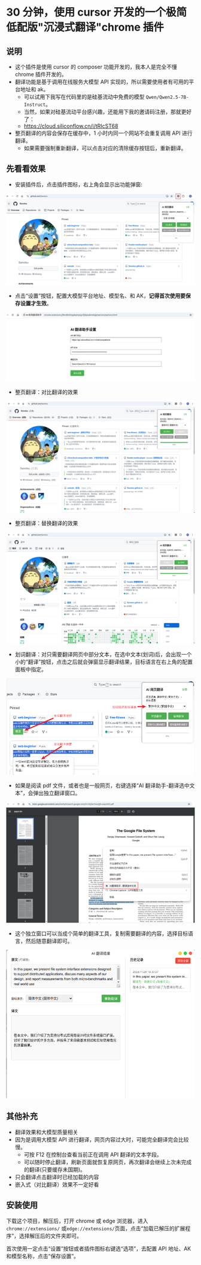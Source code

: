 # 30 分钟，使用 cursor 开发的一个极简低配版"沉浸式翻译"chrome 插件

## 说明

- 这个插件是使用 cursor 的 composer 功能开发的，我本人是完全不懂 chrome 插件开发的。
- 翻译功能是基于调用在线服务大模型 API 实现的，所以需要使用者有可用的平台地址和 ak。
  - 可以试用下我写在代码里的是硅基流动中免费的模型 `Qwen/Qwen2.5-7B-Instruct`。
  - 当然，如果对硅基流动平台感兴趣，还能用下我的邀请码注册，那就更好了：
  - https://cloud.siliconflow.cn/i/tRIcST68
- 整页翻译的内容会保存在缓存中，1 小时内同一个网站不会重复调用 API 进行翻译。
  - 如果需要强制重新翻译，可以点击对应的清除缓存按钮后，重新翻译。

## 先看看效果

- 安装插件后，点击插件图标，右上角会显示出功能弹窗:

![点击插件按钮出现的嵌入式页面](./screenshots/点击插件按钮出现的嵌入式页面.png)

- 点击“设置”按钮，配置大模型平台地址、模型名、和 AK，**记得首次使用要保存设置才生效**。

![自定义大模型API地址和ak](./screenshots/自定义大模型API地址和ak.png)

- 整页翻译：对比翻译的效果

![对比翻译示例页面](./screenshots/对比翻译示例页面.png)

- 整页翻译：替换翻译的效果

![替换翻译示例页面](./screenshots/替换翻译示例页面.png)

- 划词翻译：对只需要翻译网页中部分文本，在选中文本(划词)后，会出现一个小的“翻译”按钮，点击之后就会弹窗显示翻译结果，目标语言在右上角的配置面板中指定。

![划词翻译](./screenshots/划词翻译.png)

- 如果是阅读 pdf 文件，或者也是一般网页，右键选择“AI 翻译助手-翻译选中文本”，会弹出独立翻译窗口。

![pdf右键](./screenshots/pdf右键.png)

- 这个独立窗口可以当成个简单的翻译工具，复制需要翻译的内容，选择目标语言，然后随意翻译即可。

![独立翻译弹窗](./screenshots/独立翻译弹窗.png)

## 其他补充

- 翻译效果和大模型质量相关
- 因为是调用大模型 API 进行翻译，网页内容过大时，可能完全翻译完会比较慢。
  - 可按 F12 在控制台查看当前正在调用 API 翻译的文本字段。
  - 可以随时停止翻译，刷新页面就恢复原网页，再次翻译会继续上次未完成的翻译(只要缓存未国期)。
- 只会翻译点击翻译时已经加载的内容
- 嵌入式（对比翻译）效果不一定好看

## 安装使用

下载这个项目，解压后，打开 chrome 或 edge 浏览器，进入 `chrome://extensions/` 或`edge://extensions/`页面，点击“加载已解压的扩展程序”，选择解压后的文件夹即可。

首次使用一定点击“设置”按钮或者插件图标右键选“选项”，去配置 API 地址、AK 和模型名称，点击“保存设置”。
